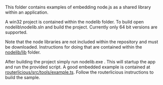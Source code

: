 This folder contains examples of embedding node.js as a shared library within an application.

A win32 project is contained within the nodelib folder. To build open nodelib\nodelib.sln and
build the project. Currently only 64 bit versions are supported.

Note that the node libraries are not included within the repository and must be downloaded.
Instructions for doing that are contained within the [nodelib/lib](nodelib/lib) folder.

After building the project simply run nodelib.exe <path to entry point JS file>. This will
startup the app and run the provided script. A good embedded example is contained at
[routerlicious/src/tools/example.ts](../../routerlicious/src/tools/example.ts). Follow
the routerlicious instructions to build the sample.


